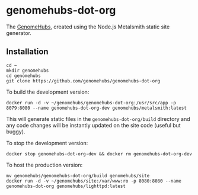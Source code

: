 # genomehubs-dot-org 

The [GenomeHubs](http://genomehubs.org), created using the Node.js Metalsmith static site generator.

## Installation

```
cd ~
mkdir genomehubs
cd genomehubs
git clone https://github.com/genomehubs/genomehubs-dot-org 
```

To build the development version:

```
docker run -d -v ~/genomehubs/genomehubs-dot-org:/usr/src/app -p 8079:8080 --name genomehubs-dot-org-dev genomehubs/metalsmith:latest
```

This will generate static files in the `genomehubs-dot-org/build` directory and any code changes will be instantly updated on the site code (useful but buggy).

To stop the development version:

```
docker stop genomehubs-dot-org-dev && docker rm genomehubs-dot-org-dev
```

To host the production version:

```
mv genomehubs/genomehubs-dot-org/build genomehubs/site
docker run -d -v ~/genomehubs/site:/var/www:ro -p 8080:8080 --name genomehubs-dot-org genomehubs/lighttpd:latest
```
